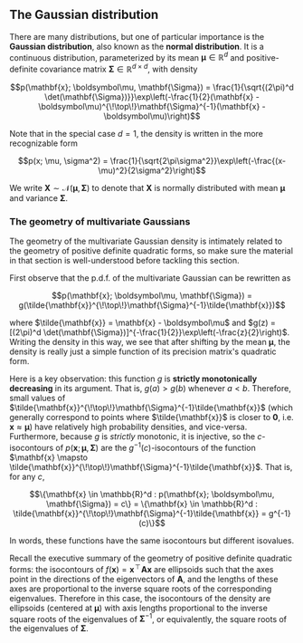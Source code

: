 ## The Gaussian distribution

There are many distributions, but one of particular importance is the
**Gaussian distribution**, also known as the **normal distribution**. It
is a continuous distribution, parameterized by its mean
$\boldsymbol\mu \in \mathbb{R}^d$ and positive-definite covariance matrix
$\mathbf{\Sigma} \in \mathbb{R}^{d \times d}$, with density

$$p(\mathbf{x}; \boldsymbol\mu, \mathbf{\Sigma}) = \frac{1}{\sqrt{(2\pi)^d \det(\mathbf{\Sigma})}}\exp\left(-\frac{1}{2}(\mathbf{x} - \boldsymbol\mu)^{\!\top\!}\mathbf{\Sigma}^{-1}(\mathbf{x} - \boldsymbol\mu)\right)$$

Note that in the special case $d = 1$, the density is written in the
more recognizable form

$$p(x; \mu, \sigma^2) = \frac{1}{\sqrt{2\pi\sigma^2}}\exp\left(-\frac{(x-\mu)^2}{2\sigma^2}\right)$$

We write $\mathbf{X} \sim \mathcal{N}(\boldsymbol\mu, \mathbf{\Sigma})$ to
denote that $\mathbf{X}$ is normally distributed with mean $\boldsymbol\mu$ and
variance $\mathbf{\Sigma}$.

### The geometry of multivariate Gaussians

The geometry of the multivariate Gaussian density is intimately related
to the geometry of positive definite quadratic forms, so make sure the
material in that section is well-understood before tackling this
section.

First observe that the p.d.f. of the multivariate Gaussian can be
rewritten as

$$p(\mathbf{x}; \boldsymbol\mu, \mathbf{\Sigma}) = g(\tilde{\mathbf{x}}^{\!\top\!}\mathbf{\Sigma}^{-1}\tilde{\mathbf{x}})$$

where $\tilde{\mathbf{x}} = \mathbf{x} - \boldsymbol\mu$ and
$g(z) = [(2\pi)^d \det(\mathbf{\Sigma})]^{-\frac{1}{2}}\exp\left(-\frac{z}{2}\right)$.
Writing the density in this way, we see that after shifting by the mean
$\boldsymbol\mu$, the density is really just a simple function of its precision
matrix's quadratic form.

Here is a key observation: this function $g$ is **strictly monotonically
decreasing** in its argument. That is, $g(a) > g(b)$ whenever $a < b$.
Therefore, small values of
$\tilde{\mathbf{x}}^{\!\top\!}\mathbf{\Sigma}^{-1}\tilde{\mathbf{x}}$
(which generally correspond to points where $\tilde{\mathbf{x}}$ is
closer to $\mathbf{0}$, i.e. $\mathbf{x} \approx \boldsymbol\mu$) have
relatively high probability densities, and vice-versa. Furthermore,
because $g$ is *strictly* monotonic, it is injective, so the
$c$-isocontours of $p(\mathbf{x}; \boldsymbol\mu, \mathbf{\Sigma})$ are the
$g^{-1}(c)$-isocontours of the function
$\mathbf{x} \mapsto \tilde{\mathbf{x}}^{\!\top\!}\mathbf{\Sigma}^{-1}\tilde{\mathbf{x}}$.
That is, for any $c$,

$$\{\mathbf{x} \in \mathbb{R}^d : p(\mathbf{x}; \boldsymbol\mu, \mathbf{\Sigma}) = c\} = \{\mathbf{x} \in \mathbb{R}^d : \tilde{\mathbf{x}}^{\!\top\!}\mathbf{\Sigma}^{-1}\tilde{\mathbf{x}} = g^{-1}(c)\}$$

In words, these functions have the same isocontours but different
isovalues.

Recall the executive summary of the geometry of positive definite
quadratic forms: the isocontours of
$f(\mathbf{x}) = \mathbf{x}^{\!\top\!}\mathbf{A}\mathbf{x}$ are
ellipsoids such that the axes point in the directions of the
eigenvectors of $\mathbf{A}$, and the lengths of these axes are
proportional to the inverse square roots of the corresponding
eigenvalues. Therefore in this case, the isocontours of the density are
ellipsoids (centered at $\boldsymbol\mu$) with axis lengths proportional to the
inverse square roots of the eigenvalues of $\mathbf{\Sigma}^{-1}$, or
equivalently, the square roots of the eigenvalues of $\mathbf{\Sigma}$.

[^1]: More generally, vector spaces can be defined over any **field**
    $\mathbb{F}$. We take $\mathbb{F} = \mathbb{R}$ in this document to
    avoid an unnecessary diversion into abstract algebra.

[^2]: It is sometimes called the **kernel** by algebraists, but we
    eschew this terminology because the word "kernel" has another
    meaning in machine learning.

[^3]: If a normed space is complete with respect to the distance metric
    induced by its norm, we say that it is a **Banach space**.

[^4]: If an inner product space is complete with respect to the distance
    metric induced by its inner product, we say that it is a **Hilbert
    space**.

[^5]: Recall that $\mathbf{A}^{\!\top\!}\mathbf{A}$ and
    $\mathbf{A}\mathbf{A}^{\!\top\!}$ are positive semi-definite, so
    their eigenvalues are nonnegative, and thus taking square roots is
    always well-defined.

[^6]: A **neighborhood** about $\mathbf{x}$ is an open set which
    contains $\mathbf{x}$.

[^7]: $\mathcal{F}$ is required to be a $\sigma$-algebra for technical
    reasons; see [@rigorousprob].

[^8]: Note that a probability space is simply a measure space in which
    the measure of the whole space equals 1.

[^9]: This is a probabilist's version of the measure-theoretic term
    *almost everywhere*.

[^10]: In some cases it is possible to define conditional probability on
    events of probability zero, but this is significantly more technical
    so we omit it.

[^11]: The function must be measurable.

[^12]: More generally, the codomain can be any measurable space, but
    $\mathbb{R}$ is the most common case by far and sufficient for our
    purposes.

[^13]: Random variables that are continuous but not absolutely
    continuous are called **singular random variables**. We will not
    discuss them, assuming rather that all continuous random variables
    admit a density function.

[^14]: We haven't defined this yet; see the Correlation section below
